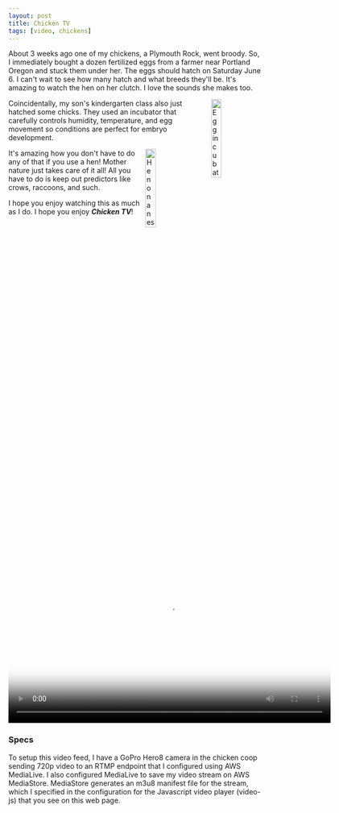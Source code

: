 ```yaml
---
layout: post
title: Chicken TV
tags: [video, chickens]
---
```


About 3 weeks ago one of my chickens, a Plymouth Rock, went broody. So, I immediately bought a dozen fertilized eggs from a farmer near Portland Oregon and stuck them under her. The eggs should hatch on Saturday June 6. I can't wait to see how many hatch and what breeds they'll be. It's amazing to watch the hen on her clutch. I love the sounds she makes too. 

<img src="http://iandow.github.io/img/chicken_incubator.jpg" width="20%" style="margin-left: 15px" align="right" alt="Egg incubator">

Coincidentally, my son's kindergarten class also just hatched some chicks. They used an incubator that carefully controls humidity, temperature, and egg movement so conditions are perfect for embryo development. 

<img src="http://iandow.github.io/img/chicken_tv_poster.png" width="20%" style="margin-right: 15px" align="right" alt="Hen on a nest">

It's amazing how you don't have to do any of that if you use a hen! Mother nature just takes care of it all! All you have to do is keep out predictors like crows, raccoons, and such.

I hope you enjoy watching this as much as I do. I hope you enjoy ***Chicken TV***!

<!-- CSS  -->
 <link href="https://vjs.zencdn.net/7.2.3/video-js.css" rel="stylesheet">


<!-- HTML -->
<video id='chicken-tv' class="video-js vjs-default-skin" width="640" height="360" poster="http://iandow.github.io/img/chicken_tv_poster.png" controls>
<source type="application/x-mpegURL" src="https://hctigsi3ocwd57.data.mediastore.us-east-1.amazonaws.com/Ian_gopro_test_a/main_720p30.m3u8">
</video>

### Specs

To setup this video feed, I have a GoPro Hero8 camera in the chicken coop sending 720p video to an RTMP endpoint that I configured using AWS MediaLive. I also configured MediaLive to save my video stream on AWS MediaStore. MediaStore generates an m3u8 manifest file for the stream, which I specified in the configuration for the Javascript video player (video-js) that you see on this web page.

<!-- JS code -->
<!-- If you'd like to support IE8 (for Video.js versions prior to v7) -->
<script src="https://vjs.zencdn.net/ie8/ie8-version/videojs-ie8.min.js"></script>
<script src="https://cdnjs.cloudflare.com/ajax/libs/videojs-contrib-hls/5.14.1/videojs-contrib-hls.js"></script>
<script src="https://vjs.zencdn.net/7.2.3/video.js"></script>

<script>
var player = videojs('hls-example');
player.play();
</script>